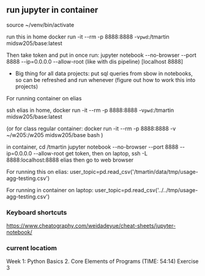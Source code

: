## run jupyter in container

source ~/venv/bin/activate

run this in home
docker run -it --rm -p 8888:8888 -v`pwd`:/tmartin midsw205/base:latest

Then take token and put in once run: 
jupyter notebook --no-browser --port 8888 --ip=0.0.0.0 --allow-root 
(like with dis pipeline) [localhost 8888]

- Big thing for all data projects: put sql queries from sbow in notebooks, so can be refreshed and run whenever (figure out how to work this into projects) 

For running container on elias

ssh elias
in home, 
docker run -it --rm -p 8888:8888 -v`pwd`:/tmartin midsw205/base:latest

(or for class regular container:
docker run -it --rm -p 8888:8888 -v ~/w205:/w205 midsw205/base bash
)


in container, cd /tmartin
jupyter notebook --no-browser --port 8888 --ip=0.0.0.0 --allow-root 
get token, then
on laptop,
ssh -L 8888:localhost:8888 elias
then go to web browser

For running this on elias:
user_topic=pd.read_csv('/tmartin/data/tmp/usage-agg-testing.csv')

For running in container on laptop:
user_topic=pd.read_csv('../../tmp/usage-agg-testing.csv')


### Keyboard shortcuts
https://www.cheatography.com/weidadeyue/cheat-sheets/jupyter-notebook/

### current locatiom
 Week 1: Python Basics  2. Core Elements of Programs (TIME: 54:14)  Exercise 3